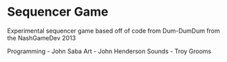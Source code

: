 Sequencer Game
=========

Experimental sequencer game based off of code from Dum-DumDum from the NashGameDev 2013

Programming - John Saba
Art - John Henderson
Sounds - Troy Grooms

